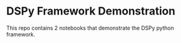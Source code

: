 # DSPy Framework Demonstration

This repo contains 2 notebooks that demonstrate the DSPy python framework.

